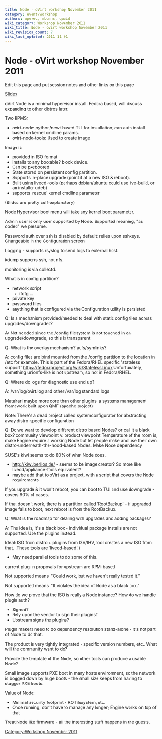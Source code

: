 ```yaml
---
title: Node - oVirt workshop November 2011
category: event/workshop
authors: apevec, mburns, quaid
wiki_category: Workshop November 2011
wiki_title: Node - oVirt workshop November 2011
wiki_revision_count: 7
wiki_last_updated: 2011-11-01
---
```


# Node - oVirt workshop November 2011

Edit this page and put session notes and other links on this page

[Slides](/images/wp/ovirt-node.pdf)

oVirt Node is a minimal hypervisor install. Fedora based, will discuss expanding to other distros later.

Two RPMS:

*   ovirt-node: python/newt based TUI for installation; can auto install based on kernel cmdline params.
*   ovirt-node-tools: Used to create image

Image is

*   provided in ISO format
*   installs to any bootable? block device.
*   Can be pxebooted
*   State stored on persistent config partition.
*   Supports in-place upgrade (point it at a new ISO & reboot).
*   Built using livecd-tools (perhaps debian/ubuntu could use live-build, or an installer udeb)
*   supports 'rescue' kernel cmdline parameter

(Slides are pretty self-explanatory)

Node Hypervisor boot menu will take any kernel boot parameter.

Admin user is only user supported by Node. Supported meaning, "as coded" we presume.

Password auth over ssh is disabled by default; relies upon sshkeys. Changeable in the Configuration screen

Logging - supports rsyslog to send logs to external host.

kdump supports ssh, not nfs.

monitoring is via collectd.

What is in config partition?

*   network script
    -   ifcfg ...
*   private key
*   password files
*   anything that is configured via the Configuration utility is persisted

Q: Is a mechanism provided/needed to deal with static config files across upgrades/downgrades?

A: Not needed since the /config filesystem is not touched in an upgrade/downgrade, so this is transparent

Q: What is the overlay mechanism? aufs/symlinks?

A: config files are bind mounted from the /config partition to the location in /etc for example. This is part of the Fedora/RHEL specific 'stateless support' <https://fedoraproject.org/wiki/StatelessLinux> Unfortunately, something unionfs-like is not upstream, so not in Fedora/RHEL.

Q: Where do logs for diagnostic use end up?

A: /var/log/ovirt.log and other /var/log standard logs

Matahari maybe more core than other plugins; a systems management framework built upon QMF (apache project)

Note: There's a dead project called systemconfigurator for abstracting away distro-specific configuration

Q: Do we want to develop different distro based Nodes? or call it a black box? community viewpoint v. product viewpoint Temperature of the room is, make Engine require a working Node but let people make and use their own distro-underneath-the-hood-based Nodes. Make Node dependency

SUSE's kiwi seems to do 80% of what Node does.

*   <http://kiwi.berlios.de/> - seems to be image creator? So more like livecd/appliance-tools equivalent?
*   maybe add that to oVirt as a project, with a script that covers the Node requirements

If you upgrade & it won't reboot, you can boot to TUI and use downgrade - covers 90% of cases.

If that doesn't work, there is a partition called 'RootBackup' - if upgraded image fails to boot, next reboot is from the RootBackup.

Q: What is the roadmap for dealing with upgrades and adding packages?

A: The idea is, it's a black box - individual package installs are not supported. Use the plugins instead.

Ideal: ISO from distro + plugins from ISV/IHV, tool creates a new ISO from that. (These tools are 'livecd-based'.)

*   May need parallel tools to do some of this.

current plug-in proposals for upstream are RPM-based

Not supported means, "Could work, but we haven't really tested it."

Not supported means, "It violates the idea of Node as a black box."

How do we prove that the ISO is really a Node instance? How do we handle plugin auth?

*   Signed?
*   Rely upon the vendor to sign their plugins?
*   Upstream signs the plugins?

Plugin makers need to do dependency resolution stand-alone - it's not part of Node to do that.

The product is very tightly integrated - specific version numbers, etc.. What will the community want to do?

Provide the template of the Node, so other tools can produce a usable Node?

Small image supports PXE boot in many hosts environment, so the network is bogged down by huge boots - the small size keeps from having to stagger PXE boots.

Value of Node:

*   Minimal security footprint - RO filesystem, etc.
*   Once running, don't have to manage any longer; Engine works on top of that

Treat Node like firmware - all the interesting stuff happens in the guests.

[Category:Workshop November 2011](/community/events/archives/workshop/workshop-november-2011/)
